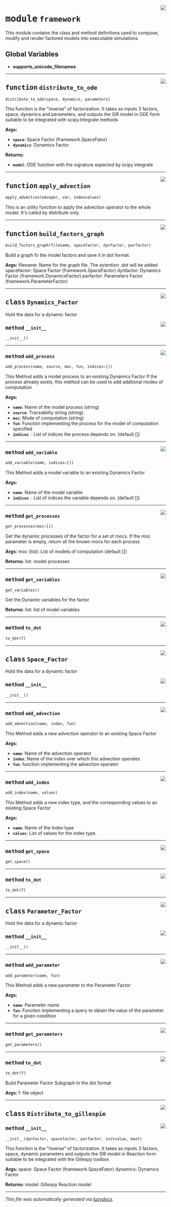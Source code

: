 <!-- markdownlint-disable -->

<a href="../../facsimile/framework.py#L0"><img align="right" style="float:right;" src="https://img.shields.io/badge/-source-cccccc?style=flat-square"></a>

# <kbd>module</kbd> `framework`
This module contains the class and method definitions used to compose, modify and render factored models into executable simulations 

**Global Variables**
---------------
- **supports_unicode_filenames**

---

<a href="../../facsimile/framework.py#L268"><img align="right" style="float:right;" src="https://img.shields.io/badge/-source-cccccc?style=flat-square"></a>

## <kbd>function</kbd> `distribute_to_ode`

```python
distribute_to_ode(space, dynamics, parameters)
```

 This function is the "inverse" of factorization. It takes as inputs 3 factors, space,  dynamics and parameters, and outputs the SIR model in ODE form suitable to be  integrated with scipy.Integrate methods 

**Args:**
 
 - <b>`space`</b>:  Space Factor (framework.SpaceFator) 
 - <b>`dynamics`</b>:  Dynamics Factor 

**Returns:**
 
 - <b>`model`</b>:  ODE function with the signature expected by scipy integrate 




---

<a href="../../facsimile/framework.py#L303"><img align="right" style="float:right;" src="https://img.shields.io/badge/-source-cccccc?style=flat-square"></a>

## <kbd>function</kbd> `apply_advection`

```python
apply_advection(advoper, var, indexvalues)
```

This is an utility function to apply the advection operator to the whole model. It's called by distribute only. 


---

<a href="../../facsimile/framework.py#L410"><img align="right" style="float:right;" src="https://img.shields.io/badge/-source-cccccc?style=flat-square"></a>

## <kbd>function</kbd> `build_factors_graph`

```python
build_factors_graph(filename, spacefactor, dynfactor, parfactor)
```

Build a graph fo the model factors and save it in dot format. 

**Args:**
 filename: Name for the graph file. The extention .dot will be added spacefactor: Space Factor (framework.SpaceFactor) dynfactor: Dynamics Factor (framework.DynamicsFactor) parfactor: Parameters Factor (framework.ParameterFactor) 


---

<a href="../../facsimile/framework.py#L14"><img align="right" style="float:right;" src="https://img.shields.io/badge/-source-cccccc?style=flat-square"></a>

## <kbd>class</kbd> `Dynamics_Factor`
Hold the data for a dynamic factor 

<a href="../../facsimile/framework.py#L19"><img align="right" style="float:right;" src="https://img.shields.io/badge/-source-cccccc?style=flat-square"></a>

### <kbd>method</kbd> `__init__`

```python
__init__()
```








---

<a href="../../facsimile/framework.py#L37"><img align="right" style="float:right;" src="https://img.shields.io/badge/-source-cccccc?style=flat-square"></a>

### <kbd>method</kbd> `add_process`

```python
add_process(name, source, moc, fun, indices=[])
```

This Method adds a model process to an existing Dynamics Factor If the process already exists, this method can be used to add addtional modes of computation 

**Args:**
 
 - <b>`name`</b>:  Name of the model process (string) 
 - <b>`source`</b>:  Traceability string (string) 
 - <b>`moc`</b>:  Mode of computation (string) 
 - <b>`fun`</b>:  Function implementing the process for the model of computation specified 
 - <b>`indices `</b>:  List of indices the process depends on. (default []) 

---

<a href="../../facsimile/framework.py#L28"><img align="right" style="float:right;" src="https://img.shields.io/badge/-source-cccccc?style=flat-square"></a>

### <kbd>method</kbd> `add_variable`

```python
add_variable(name, indices=[])
```

This Method adds a model variable to an existing Dynamics Factor 

**Args:**
 
 - <b>`name`</b>:  Name of the model variable 
 - <b>`indices `</b>:  List of indices the variable depends on. (default []) 

---

<a href="../../facsimile/framework.py#L64"><img align="right" style="float:right;" src="https://img.shields.io/badge/-source-cccccc?style=flat-square"></a>

### <kbd>method</kbd> `get_processes`

```python
get_processes(moc=[])
```

Get the dynamic processes of the factor for a set of mocs. If the moc parameter is empty, return all the known mocs for each  process 

**Args:**
 moc (list): List of models of computation (default []) 

**Returns:**
 list: model processes 

---

<a href="../../facsimile/framework.py#L57"><img align="right" style="float:right;" src="https://img.shields.io/badge/-source-cccccc?style=flat-square"></a>

### <kbd>method</kbd> `get_variables`

```python
get_variables()
```

Get the Dynamic variables for the factor 

**Returns:**
 list: list of model variables 

---

<a href="../../facsimile/framework.py#L79"><img align="right" style="float:right;" src="https://img.shields.io/badge/-source-cccccc?style=flat-square"></a>

### <kbd>method</kbd> `to_dot`

```python
to_dot(f)
```






---

<a href="../../facsimile/framework.py#L133"><img align="right" style="float:right;" src="https://img.shields.io/badge/-source-cccccc?style=flat-square"></a>

## <kbd>class</kbd> `Space_Factor`
Hold the data for a dynamic factor 

<a href="../../facsimile/framework.py#L138"><img align="right" style="float:right;" src="https://img.shields.io/badge/-source-cccccc?style=flat-square"></a>

### <kbd>method</kbd> `__init__`

```python
__init__()
```








---

<a href="../../facsimile/framework.py#L159"><img align="right" style="float:right;" src="https://img.shields.io/badge/-source-cccccc?style=flat-square"></a>

### <kbd>method</kbd> `add_advection`

```python
add_advection(name, index, fun)
```

This Method adds a new advection operator to an existing Space Factor 

**Args:**
 
 - <b>`name`</b>:  Name of the advection operator 
 - <b>`index`</b>:  Name of the index over which this advection operates 
 - <b>`fun`</b>:  function implementing the advection operator 

---

<a href="../../facsimile/framework.py#L148"><img align="right" style="float:right;" src="https://img.shields.io/badge/-source-cccccc?style=flat-square"></a>

### <kbd>method</kbd> `add_index`

```python
add_index(name, values)
```

This Method adds a new index type, and the corresponding values to an existing Space Factor 

**Args:**
 
 - <b>`name`</b>:  Name of the Index type 
 - <b>`values`</b>:  List of values for the index type. 

---

<a href="../../facsimile/framework.py#L171"><img align="right" style="float:right;" src="https://img.shields.io/badge/-source-cccccc?style=flat-square"></a>

### <kbd>method</kbd> `get_space`

```python
get_space()
```





---

<a href="../../facsimile/framework.py#L179"><img align="right" style="float:right;" src="https://img.shields.io/badge/-source-cccccc?style=flat-square"></a>

### <kbd>method</kbd> `to_dot`

```python
to_dot(f)
```






---

<a href="../../facsimile/framework.py#L217"><img align="right" style="float:right;" src="https://img.shields.io/badge/-source-cccccc?style=flat-square"></a>

## <kbd>class</kbd> `Parameter_Factor`
Hold the data for a dynamic factor 

<a href="../../facsimile/framework.py#L222"><img align="right" style="float:right;" src="https://img.shields.io/badge/-source-cccccc?style=flat-square"></a>

### <kbd>method</kbd> `__init__`

```python
__init__()
```








---

<a href="../../facsimile/framework.py#L231"><img align="right" style="float:right;" src="https://img.shields.io/badge/-source-cccccc?style=flat-square"></a>

### <kbd>method</kbd> `add_parameter`

```python
add_parameter(name, fun)
```

This Method adds a new parameter to the Parameter Factor 

**Args:**
 
 - <b>`name`</b>:  Parameter name 
 - <b>`fun`</b>:  Function implementing a query to obtain the value of the parameter for a given condition 

---

<a href="../../facsimile/framework.py#L242"><img align="right" style="float:right;" src="https://img.shields.io/badge/-source-cccccc?style=flat-square"></a>

### <kbd>method</kbd> `get_parameters`

```python
get_parameters()
```





---

<a href="../../facsimile/framework.py#L245"><img align="right" style="float:right;" src="https://img.shields.io/badge/-source-cccccc?style=flat-square"></a>

### <kbd>method</kbd> `to_dot`

```python
to_dot(f)
```

Build Parameter Factor Subgraph In the dot format 

**Args:**
 f: file object 


---

<a href="../../facsimile/framework.py#L321"><img align="right" style="float:right;" src="https://img.shields.io/badge/-source-cccccc?style=flat-square"></a>

## <kbd>class</kbd> `Distribute_to_gillespie`




<a href="../../facsimile/framework.py#L323"><img align="right" style="float:right;" src="https://img.shields.io/badge/-source-cccccc?style=flat-square"></a>

### <kbd>method</kbd> `__init__`

```python
__init__(dynfactor, spacefactor, parfactor, initvalue, maxt)
```

This function is the "inverse" of factorization. It takes as inputs 3 factors, space, dynamic parameters and outputs the SIR model in Reaction  form suitable to be integrated with the Gillespy toolbox 

**Args:**
 space: Space Factor (framework.SpaceFator) dynamics: Dynamics Factor 

**Returns:**
 model: Gillespy Reaction model 







---

_This file was automatically generated via [lazydocs](https://github.com/ml-tooling/lazydocs)._
